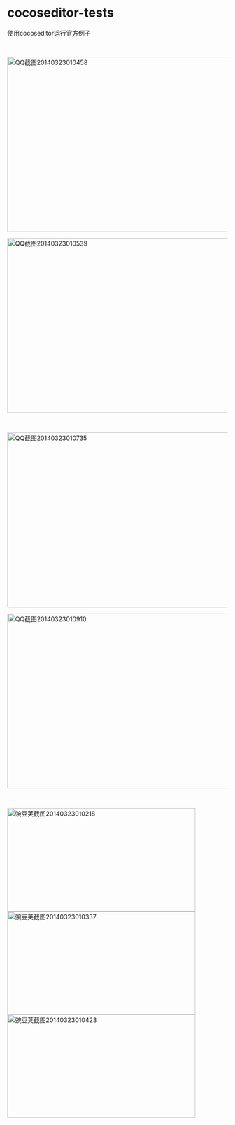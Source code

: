 cocoseditor-tests
=================

使用cocoseditor运行官方例子

&nbsp;



<a href="http://blog.makeapp.co/?attachment_id=399" rel="attachment wp-att-399"><img class="alignnone size-full wp-image-399" alt="QQ截图20140323010458" src="http://blog.makeapp.co/wp-content/uploads/2014/03/QQ截图20140323010458.png" width="700" height="400" /></a>

<a href="http://blog.makeapp.co/?attachment_id=400" rel="attachment wp-att-400"><img class="alignnone size-full wp-image-400" alt="QQ截图20140323010539" src="http://blog.makeapp.co/wp-content/uploads/2014/03/QQ截图20140323010539.png" width="700" height="400" /></a>

&nbsp;

<a href="http://blog.makeapp.co/?attachment_id=401" rel="attachment wp-att-401"><img class="alignnone size-full wp-image-401" alt="QQ截图20140323010735" src="http://blog.makeapp.co/wp-content/uploads/2014/03/QQ截图20140323010735.png" width="700" height="400" /></a>

<a href="http://blog.makeapp.co/?attachment_id=402" rel="attachment wp-att-402"><img class="alignnone size-full wp-image-402" alt="QQ截图20140323010910" src="http://blog.makeapp.co/wp-content/uploads/2014/03/QQ截图20140323010910.png" width="700" height="400" /></a>

&nbsp;
&nbsp;

<a href="http://blog.makeapp.co/?attachment_id=403" rel="attachment wp-att-403"><img class="alignnone size-full wp-image-403" alt="豌豆荚截图20140323010218" src="http://blog.makeapp.co/wp-content/uploads/2014/03/豌豆荚截图20140323010218.png" width="430" height="236" /></a> <a href="http://blog.makeapp.co/?attachment_id=404" rel="attachment wp-att-404"><img class="alignnone size-full wp-image-404" alt="豌豆荚截图20140323010337" src="http://blog.makeapp.co/wp-content/uploads/2014/03/豌豆荚截图20140323010337.png" width="430" height="236" /></a> <a href="http://blog.makeapp.co/?attachment_id=405" rel="attachment wp-att-405"><img class="alignnone size-full wp-image-405" alt="豌豆荚截图20140323010423" src="http://blog.makeapp.co/wp-content/uploads/2014/03/豌豆荚截图20140323010423.png" width="430" height="236" /></a>
